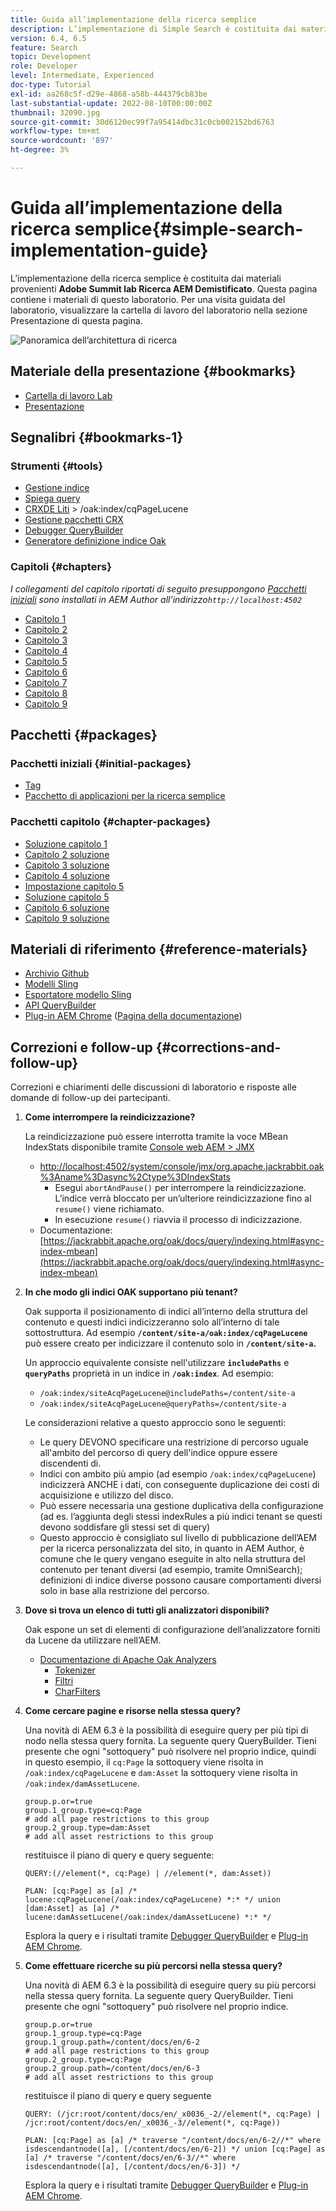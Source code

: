 ```yaml
---
title: Guida all’implementazione della ricerca semplice
description: L’implementazione di Simple Search è costituita dai materiali del laboratorio AEM Search Demystified del Summit 2017. Questa pagina contiene i materiali di questo laboratorio. Per una visita guidata del laboratorio, visualizzare la cartella di lavoro del laboratorio nella sezione Presentazione di questa pagina.
version: 6.4, 6.5
feature: Search
topic: Development
role: Developer
level: Intermediate, Experienced
doc-type: Tutorial
exl-id: aa268c5f-d29e-4868-a58b-444379cb83be
last-substantial-update: 2022-08-10T00:00:00Z
thumbnail: 32090.jpg
source-git-commit: 30d6120ec99f7a95414dbc31c0cb002152bd6763
workflow-type: tm+mt
source-wordcount: '897'
ht-degree: 3%

---
```


# Guida all’implementazione della ricerca semplice{#simple-search-implementation-guide}

L’implementazione della ricerca semplice è costituita dai materiali provenienti **Adobe Summit lab Ricerca AEM Demistificato**. Questa pagina contiene i materiali di questo laboratorio. Per una visita guidata del laboratorio, visualizzare la cartella di lavoro del laboratorio nella sezione Presentazione di questa pagina.

![Panoramica dell’architettura di ricerca](assets/l4080/simple-search-application.png)

## Materiale della presentazione {#bookmarks}

* [Cartella di lavoro Lab](assets/l4080/l4080-lab-workbook.pdf)
* [Presentazione](assets/l4080/l4080-presentation.pdf)

## Segnalibri {#bookmarks-1}

### Strumenti {#tools}

* [Gestione indice](http://localhost:4502/libs/granite/operations/content/diagnosis/tool.html/granite_oakindexmanager)
* [Spiega query](http://localhost:4502/libs/granite/operations/content/diagnosis/tool.html/granite_queryperformance)
* [CRXDE Liti](http://localhost:4502/crx/de/index.jsp#/oak%3Aindex/cqPageLucene) > /oak:index/cqPageLucene
* [Gestione pacchetti CRX](http://localhost:4502/crx/packmgr/index.jsp)
* [Debugger QueryBuilder](http://localhost:4502/libs/cq/search/content/querydebug.html?)
* [Generatore definizione indice Oak](https://oakutils.appspot.com/generate/index)

### Capitoli {#chapters}

*I collegamenti del capitolo riportati di seguito presuppongono [Pacchetti iniziali](#initialpackages) sono installati in AEM Author all’indirizzo`http://localhost:4502`*

* [Capitolo 1](http://localhost:4502/editor.html/content/summit/l4080/chapter-1.html)
* [Capitolo 2](http://localhost:4502/editor.html/content/summit/l4080/chapter-2.html)
* [Capitolo 3](http://localhost:4502/editor.html/content/summit/l4080/chapter-3.html)
* [Capitolo 4](http://localhost:4502/editor.html/content/summit/l4080/chapter-4.html)
* [Capitolo 5](http://localhost:4502/editor.html/content/summit/l4080/chapter-5.html)
* [Capitolo 6](http://localhost:4502/editor.html/content/summit/l4080/chapter-6.html)
* [Capitolo 7](http://localhost:4502/editor.html/content/summit/l4080/chapter-7.html)
* [Capitolo 8](http://localhost:4502/editor.html/content/summit/l4080/chapter-8.html)
* [Capitolo 9](http://localhost:4502/editor.html/content/summit/l4080/chapter-9.html)

## Pacchetti {#packages}

### Pacchetti iniziali {#initial-packages}

* [Tag](assets/l4080/summit-tags.zip)
* [Pacchetto di applicazioni per la ricerca semplice](assets/l4080/simple.ui.apps-0.0.1-snapshot.zip)

### Pacchetti capitolo {#chapter-packages}

* [Soluzione capitolo 1](assets/l4080/l4080-chapter1.zip)
* [Capitolo 2 soluzione](assets/l4080/l4080-chapter2.zip)
* [Capitolo 3 soluzione](assets/l4080/l4080-chapter3.zip)
* [Capitolo 4 soluzione](assets/l4080/l4080-chapter4.zip)
* [Impostazione capitolo 5](assets/l4080/l4080-chapter5-setup.zip)
* [Soluzione capitolo 5](assets/l4080/l4080-chapter5-solution.zip)
* [Capitolo 6 soluzione](assets/l4080/l4080-chapter6.zip)
* [Capitolo 9 soluzione](assets/l4080/l4080-chapter9.zip)

## Materiali di riferimento {#reference-materials}

* [Archivio Github](https://github.com/Adobe-Marketing-Cloud/aem-guides/tree/master/simple-search-guide)
* [Modelli Sling](https://sling.apache.org/documentation/bundles/models.html)
* [Esportatore modello Sling](https://sling.apache.org/documentation/bundles/models.html#exporter-framework-since-130)
* [API QueryBuilder](https://experienceleague.adobe.com/docs/)
* [Plug-in AEM Chrome](https://chrome.google.com/webstore/detail/aem-chrome-plug-in/ejdcnikffjleeffpigekhccpepplaode) ([Pagina della documentazione](https://adobe-consulting-services.github.io/acs-aem-tools/aem-chrome-plugin/))

## Correzioni e follow-up {#corrections-and-follow-up}

Correzioni e chiarimenti delle discussioni di laboratorio e risposte alle domande di follow-up dei partecipanti.

1. **Come interrompere la reindicizzazione?**

   La reindicizzazione può essere interrotta tramite la voce MBean IndexStats disponibile tramite [Console web AEM > JMX](http://localhost:4502/system/console/jmx)

   * [http://localhost:4502/system/console/jmx/org.apache.jackrabbit.oak%3Aname%3Dasync%2Ctype%3DIndexStats](http://localhost:4502/system/console/jmx/org.apache.jackrabbit.oak%3Aname%3Dasync%2Ctype%3DIndexStats)
      * Esegui `abortAndPause()` per interrompere la reindicizzazione. L’indice verrà bloccato per un’ulteriore reindicizzazione fino al `resume()` viene richiamato.
      * In esecuzione `resume()` riavvia il processo di indicizzazione.
   * Documentazione: [https://jackrabbit.apache.org/oak/docs/query/indexing.html#async-index-mbean](https://jackrabbit.apache.org/oak/docs/query/indexing.html#async-index-mbean)

2. **In che modo gli indici OAK supportano più tenant?**

   Oak supporta il posizionamento di indici all’interno della struttura del contenuto e questi indici indicizzeranno solo all’interno di tale sottostruttura. Ad esempio **`/content/site-a/oak:index/cqPageLucene`** può essere creato per indicizzare il contenuto solo in **`/content/site-a`.**

   Un approccio equivalente consiste nell&#39;utilizzare **`includePaths`** e **`queryPaths`** proprietà in un indice in **`/oak:index`**. Ad esempio:

   * `/oak:index/siteAcqPageLucene@includePaths=/content/site-a`
   * `/oak:index/siteAcqPageLucene@queryPaths=/content/site-a`

   Le considerazioni relative a questo approccio sono le seguenti:

   * Le query DEVONO specificare una restrizione di percorso uguale all&#39;ambito del percorso di query dell&#39;indice oppure essere discendenti di.
   * Indici con ambito più ampio (ad esempio `/oak:index/cqPageLucene`) indicizzerà ANCHE i dati, con conseguente duplicazione dei costi di acquisizione e utilizzo del disco.
   * Può essere necessaria una gestione duplicativa della configurazione (ad es. l’aggiunta degli stessi indexRules a più indici tenant se questi devono soddisfare gli stessi set di query)
   * Questo approccio è consigliato sul livello di pubblicazione dell’AEM per la ricerca personalizzata del sito, in quanto in AEM Author, è comune che le query vengano eseguite in alto nella struttura del contenuto per tenant diversi (ad esempio, tramite OmniSearch); definizioni di indice diverse possono causare comportamenti diversi solo in base alla restrizione del percorso.

3. **Dove si trova un elenco di tutti gli analizzatori disponibili?**

   Oak espone un set di elementi di configurazione dell’analizzatore forniti da Lucene da utilizzare nell’AEM.

   * [Documentazione di Apache Oak Analyzers](https://jackrabbit.apache.org/oak/docs/query/lucene.html#analyzers)
      * [Tokenizer](https://cwiki.apache.org/confluence/display/solr/Tokenizers)
      * [Filtri](https://cwiki.apache.org/confluence/display/solr/Filter+Descriptions)
      * [CharFilters](https://cwiki.apache.org/confluence/display/solr/CharFilterFactories)

4. **Come cercare pagine e risorse nella stessa query?**

   Una novità di AEM 6.3 è la possibilità di eseguire query per più tipi di nodo nella stessa query fornita. La seguente query QueryBuilder. Tieni presente che ogni &quot;sottoquery&quot; può risolvere nel proprio indice, quindi in questo esempio, il `cq:Page` la sottoquery viene risolta in `/oak:index/cqPageLucene` e `dam:Asset` la sottoquery viene risolta in `/oak:index/damAssetLucene`.

   ```plain
   group.p.or=true
   group.1_group.type=cq:Page
   # add all page restrictions to this group
   group.2_group.type=dam:Asset
   # add all asset restrictions to this group
   ```

   restituisce il piano di query e query seguente:

   ```plain
   QUERY:(//element(*, cq:Page) | //element(*, dam:Asset))
   
   PLAN: [cq:Page] as [a] /* lucene:cqPageLucene(/oak:index/cqPageLucene) *:* */ union [dam:Asset] as [a] /* lucene:damAssetLucene(/oak:index/damAssetLucene) *:* */
   ```

   Esplora la query e i risultati tramite [Debugger QueryBuilder](http://localhost:4502/libs/cq/search/content/querydebug.html?_charset_=UTF-8&amp;query=group.p.or%3Dtrue%0D%0Agroup.1_group.type%3Dcq%3APage%0D%0A%23+add+all+page+restrictions+to+this+group%0D%0Agroup.2_group.type%3Ddam%3AAsset%0D%0A%23+add+all+asset+restrictions+to+this+group) e [Plug-in AEM Chrome](https://chrome.google.com/webstore/detail/aem-chrome-plug-in/ejdcnikffjleeffpigekhccpepplaode?hl=en-US).

5. **Come effettuare ricerche su più percorsi nella stessa query?**

   Una novità di AEM 6.3 è la possibilità di eseguire query su più percorsi nella stessa query fornita. La seguente query QueryBuilder. Tieni presente che ogni &quot;sottoquery&quot; può risolvere nel proprio indice.

   ```plain
   group.p.or=true
   group.1_group.type=cq:Page
   group.1_group.path=/content/docs/en/6-2
   # add all page restrictions to this group
   group.2_group.type=cq:Page
   group.2_group.path=/content/docs/en/6-3
   # add all asset restrictions to this group
   ```

   restituisce il piano di query e query seguente

   ```plain
   QUERY: (/jcr:root/content/docs/en/_x0036_-2//element(*, cq:Page) | /jcr:root/content/docs/en/_x0036_-3//element(*, cq:Page))
   
   PLAN: [cq:Page] as [a] /* traverse "/content/docs/en/6-2//*" where isdescendantnode([a], [/content/docs/en/6-2]) */ union [cq:Page] as [a] /* traverse "/content/docs/en/6-3//*" where isdescendantnode([a], [/content/docs/en/6-3]) */
   ```

   Esplora la query e i risultati tramite [Debugger QueryBuilder](http://localhost:4502/libs/cq/search/content/querydebug.html?_charset_=UTF-8&amp;query=group.p.or%3Dtrue%0D%0Agroup.1_group.type%3Dcq%3APage%0D%0Agroup.1_group.path%3D%2Fcontent%2Fdocs%2Fen%2F6-2%0D%0A%23+add+all+page+restrictions+to+this+group%0D%0Agroup.2_group.type%3Dcq%3APage%0D%0Agroup.2_group.path%3D%2Fcontent%2Fdocs%2Fen%2F6-3%0D%0A%23+add+all+asset+restrictions+to+this+group) e [Plug-in AEM Chrome](https://chrome.google.com/webstore/detail/aem-chrome-plug-in/ejdcnikffjleeffpigekhccpepplaode?hl=en-US).
